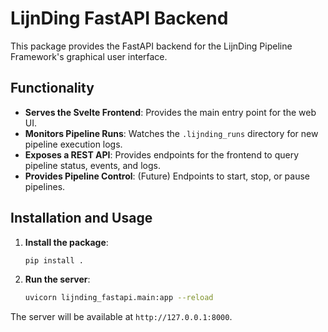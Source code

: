 # LijnDing FastAPI Backend

This package provides the FastAPI backend for the LijnDing Pipeline Framework's graphical user interface.

## Functionality

-   **Serves the Svelte Frontend**: Provides the main entry point for the web UI.
-   **Monitors Pipeline Runs**: Watches the `.lijnding_runs` directory for new pipeline execution logs.
-   **Exposes a REST API**: Provides endpoints for the frontend to query pipeline status, events, and logs.
-   **Provides Pipeline Control**: (Future) Endpoints to start, stop, or pause pipelines.

## Installation and Usage

1.  **Install the package**:
    ```bash
    pip install .
    ```

2.  **Run the server**:
    ```bash
    uvicorn lijnding_fastapi.main:app --reload
    ```

The server will be available at `http://127.0.0.1:8000`.
